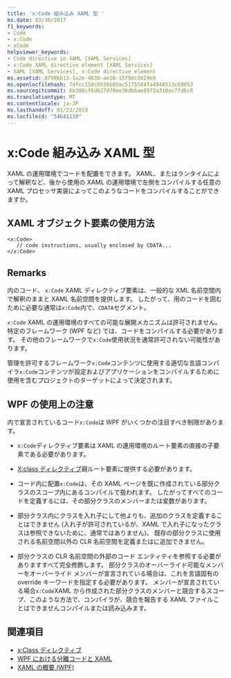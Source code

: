 ```yaml
---
title: 'x:Code 組み込み XAML 型 '
ms.date: 03/30/2017
f1_keywords:
- Code
- x:Code
- xCode
helpviewer_keywords:
- Code directive in XAML [XAML Services]
- x:Code XAML directive element [XAML Services]
- XAML [XAML Services], x:Code directive element
ms.assetid: 87986b13-1a2e-4830-ae36-15f9dc5629e8
ms.openlocfilehash: 74fcc158c0556b85ac5175584fa4948513c69053
ms.sourcegitcommit: 6b308cf6d627d78ee36dbbae8972a310ac7fd6c8
ms.translationtype: MT
ms.contentlocale: ja-JP
ms.lasthandoff: 01/23/2019
ms.locfileid: "54641110"
---
```

# <a name="xcode-intrinsic-xaml-type"></a>x:Code 組み込み XAML 型 
XAML の運用環境でコードを配置をできます。 XAML、またはランタイムによって解釈など、後から使用の XAML の運用環境で左側をコンパイルする任意の XAML プロセッサ実装によってこのようなコードをコンパイルすることができますか。  
  
## <a name="xaml-object-element-usage"></a>XAML オブジェクト要素の使用方法  
  
```  
<x:Code>  
   // code instructions, usually enclosed by CDATA...  
</x:Code>  
```  
  
## <a name="remarks"></a>Remarks  
 内のコード、 `x:Code` XAML ディレクティブ要素は、一般的な XML 名前空間内で解釈のままと XAML 名前空間を提供します。 したがって、用のコードを囲むために必要な通常は`x:Code`内で、`CDATA`セグメント。  
  
 `x:Code` XAML の運用環境のすべての可能な展開メカニズムは許可されません。 特定のフレームワーク (WPF など) では、コードをコンパイルする必要があります。 その他のフレームワークで`x:Code`使用状況を通常許可されない可能性があります。  
  
 管理を許可するフレームワーク`x:Code`コンテンツに使用する適切な言語コンパイラ`x:Code`コンテンツが設定およびアプリケーションをコンパイルするために使用を含むプロジェクトのターゲットによって決定されます。  
  
## <a name="wpf-usage-notes"></a>WPF の使用上の注意  
 内で宣言されているコード`x:Code`は WPF がいくつかの注目すべき制限があります。  
  
-   `x:Code`ディレクティブ要素は XAML の運用環境のルート要素の直接の子要素である必要があります。  
  
-   [X:class ディレクティブ](../../../docs/framework/xaml-services/x-class-directive.md)親ルート要素に提供する必要があります。  
  
-   コード内に配置`x:Code`は、その XAML ページを既に作成されている部分クラスのスコープ内にあるコンパイルで扱われます。 したがってすべてのコードを定義するには、その部分クラスのメンバーまたは変数があります。  
  
-   部分クラス内にクラスを入れ子にして他よりも、追加のクラスを定義することはできません (入れ子が許可されているが、XAML で入れ子になったクラスは参照できないために、通常ではありません)。 既存の部分クラスに使用される名前空間以外の CLR 名前空間を定義またはに追加できません。  
  
-   部分クラスの CLR 名前空間の外部のコード エンティティを参照する必要がありますすべて完全修飾します。 部分クラスのオーバーライド可能なメンバーをオーバーライド メンバーが宣言されている場合は、これを言語固有の override キーワードを指定する必要があります。 メンバーが宣言されている場合`x:Code`XAML から作成された部分クラスのメンバーと競合するスコープ、このような方法で、コンパイラが、競合を報告する XAML ファイルことはできませんコンパイルまたは読み込みます。  
  
## <a name="see-also"></a>関連項目
- [x:Class ディレクティブ](../../../docs/framework/xaml-services/x-class-directive.md)
- [WPF における分離コードと XAML](../../../docs/framework/wpf/advanced/code-behind-and-xaml-in-wpf.md)
- [XAML の概要 (WPF)](../../../docs/framework/wpf/advanced/xaml-overview-wpf.md)
